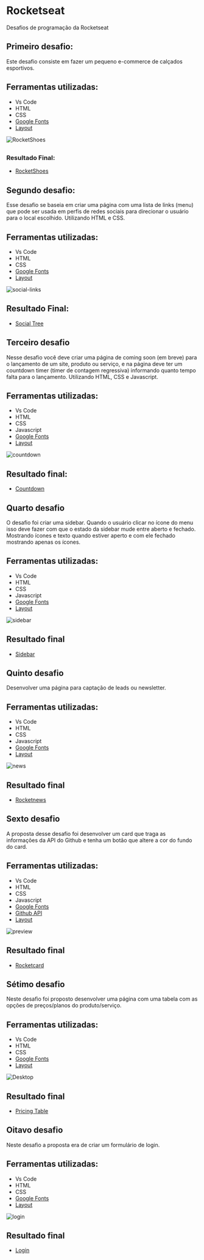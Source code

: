 # Rocketseat

 Desafios de programação da Rocketseat

## Primeiro desafio:

Este desafio consiste em fazer um pequeno e-commerce de calçados esportivos.

## Ferramentas utilizadas:

- Vs Code
- HTML
- CSS
- [Google Fonts](https://fonts.google.com/)
- [Layout](https://www.figma.com/file/iSQh5XZbkiiEDee3mHnhl4/DD-%2F-RocketShoes/duplicate?node-id=0%3A1)

![RocketShoes](https://user-images.githubusercontent.com/71888055/152251356-da873e0c-6518-4aa3-a556-c1a3f98a4f04.png)

##

### Resultado Final:

- [RocketShoes](https://athilas-silva.github.io/desafios-rocketseat/rocketShoes/index.html)

##

## Segundo desafio:

Esse desafio se baseia em criar uma página com uma lista de links (menu) que pode ser usada em perfis de redes sociais para direcionar o usuário para o local escolhido. Utilizando HTML e CSS.

## Ferramentas utilizadas:

- Vs Code
- HTML
- CSS
- [Google Fonts](https://fonts.google.com/)
- [Layout](https://www.figma.com/file/yi1ycIyAW8QiGiX9bMFHkU/DD-%2F-Social-links/duplicate)

![social-links](https://user-images.githubusercontent.com/71888055/155003782-9e70bd16-45d3-4255-8d7d-baa6da87471e.png)

##

## Resultado Final:

- [Social Tree](https://athilas-silva.github.io/desafios-rocketseat/social-links/index.html)

##

## Terceiro desafio

Nesse desafio você deve criar uma página de coming soon (em breve) para o lançamento de um site, produto ou serviço, e na página deve ter um countdown timer (timer de contagem regressiva) informando quanto tempo falta para o lançamento. Utilizando HTML, CSS e Javascript.

## Ferramentas utilizadas:

- Vs Code
- HTML
- CSS
- Javascript
- [Google Fonts](https://fonts.google.com/)
- [Layout](https://www.figma.com/file/oDZqw3v8fem3v3RC7bTKV5/DD-%2F-Countdown/duplicate?node-id=0%3A1)

![countdown](https://user-images.githubusercontent.com/71888055/155165166-a493c235-ac67-4218-ab79-3f14b85420e9.png)

## Resultado final:

- [Countdown](https://athilas-silva.github.io/desafios-rocketseat/countdown/index.html)

##

## Quarto desafio

O desafio foi criar uma sidebar. Quando o usuário clicar no ícone do menu isso deve fazer com que o estado da sidebar mude entre aberto e fechado. Mostrando ícones e texto quando estiver aperto e com ele fechado mostrando apenas os ícones.

## Ferramentas utilizadas:

- Vs Code
- HTML
- CSS
- Javascript
- [Google Fonts](https://fonts.google.com/)
- [Layout](https://www.figma.com/file/iOuqAlZvhAMkkfjCMFyc7Y/DD-%2F-Sidebar-Responsiva/duplicate?node-id=0%3A1)

![sidebar](https://user-images.githubusercontent.com/71888055/155397389-04e87ecd-2cb3-45df-88c2-2e74b69f877d.jpg)

## Resultado final

- [Sidebar](https://athilas-silva.github.io/desafios-rocketseat/sidebar/index.html)

##
## Quinto desafio

Desenvolver uma página para captação de leads ou newsletter.

## Ferramentas utilizadas:

- Vs Code
- HTML
- CSS
- Javascript
- [Google Fonts](https://fonts.google.com/)
- [Layout](https://www.figma.com/file/OVTHLjc2hi3MSQiYm9BplU/DD-%2F-RocketNews/duplicate?node-id=3%3A2)

![news](https://user-images.githubusercontent.com/71888055/155557312-9e6df2e4-ec34-4d57-a59a-9ac090fae8c8.png)

## Resultado final

- [Rocketnews](https://athilas-silva.github.io/desafios-rocketseat/rocketnews/index.html)

##

## Sexto desafio

A proposta desse desafio foi desenvolver um card que traga as informações da API do Github e tenha um botão que altere a cor do fundo do card.

## Ferramentas utilizadas:

- Vs Code
- HTML
- CSS
- Javascript
- [Google Fonts](https://fonts.google.com/)
- [Github API](https://api.github.com/)
- [Layout](https://www.figma.com/file/xszb6WTlwCXWqE5jg4q2SO/DD-%2F-Rocketcard/duplicate?node-id=3%3A2)

![preview](https://user-images.githubusercontent.com/71888055/156444911-17abf62a-1417-4638-a56e-bdbadbcb4d69.gif)

## Resultado final

- [Rocketcard](https://athilas-silva.github.io/desafios-rocketseat/rocketcard/index.html)

##

## Sétimo desafio

Neste desafio foi proposto desenvolver uma página com uma tabela com as opções de preços/planos do produto/serviço.

## Ferramentas utilizadas:

- Vs Code
- HTML
- CSS
- [Google Fonts](https://fonts.google.com/)
- [Layout](https://www.figma.com/file/sSq019RDznSm3eyZoo3OHc/DD-%2F-Pricing-Table/duplicate)

![Desktop](https://user-images.githubusercontent.com/71888055/156863439-e1638561-00cc-4d34-b1dd-435ea24d6497.png)

## Resultado final

- [Pricing Table](https://athilas-silva.github.io/desafios-rocketseat/pricingtable/index.html)

##

## Oitavo desafio

Neste desafio a proposta era de criar um formulário de login.

## Ferramentas utilizadas:

- Vs Code
- HTML
- CSS
- [Google Fonts](https://fonts.google.com/)
- [Layout](https://www.figma.com/file/SX8XFyC5fAY09ai8Oykz0T/DD-%2F-Login-Form---CSS/duplicate)

![login](https://user-images.githubusercontent.com/71888055/157049809-ffc457cc-e756-4bf3-bdf2-8c94c578b4a0.png)

## Resultado final

- [Login](https://athilas-silva.github.io/desafios-rocketseat/login/index.html)